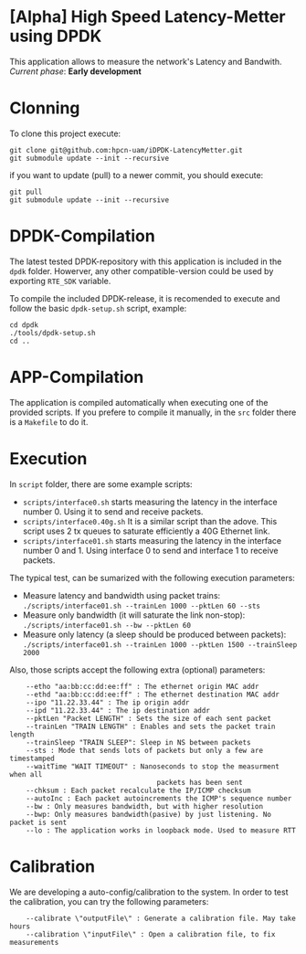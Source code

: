 [Alpha] High Speed Latency-Metter using DPDK 
=================

This application allows to measure the network's Latency and Bandwith.
*Current phase*: **Early development**

Clonning
=================
To clone this project execute:

````
git clone git@github.com:hpcn-uam/iDPDK-LatencyMetter.git
git submodule update --init --recursive
````

if you want to update (pull) to a newer commit, you should execute:

````
git pull
git submodule update --init --recursive
````

DPDK-Compilation
=================
The latest tested DPDK-repository with this application is included in the `dpdk` folder.
Howerver, any other compatible-version could be used by exporting `RTE_SDK` variable.

To compile the included DPDK-release, it is recomended to execute and follow the basic `dpdk-setup.sh` script, example:

````
cd dpdk
./tools/dpdk-setup.sh
cd ..
````

APP-Compilation
=================
The application is compiled automatically when executing one of the provided scripts.
If you prefere to compile it manually, in the `src` folder there is a `Makefile` to do it.

Execution
=================
In `script` folder, there are some example scripts:

- `scripts/interface0.sh` starts measuring the latency in the interface number 0. Using it to send and receive packets.
- `scripts/interface0.40g.sh` It is a similar script than the adove. This script uses 2 tx queues to saturate efficiently a 40G Ethernet link.
- `scripts/interface01.sh` starts measuring the latency in the interface number 0 and 1. Using interface 0 to send and interface 1 to receive packets.

The typical test, can be sumarized with the following execution parameters:

- Measure latency and bandwidth using packet trains: `./scripts/interface01.sh --trainLen 1000 --pktLen 60 --sts`
- Measure only bandwidth (it will saturate the link non-stop): `./scripts/interface01.sh --bw --pktLen 60`
- Measure only latency (a sleep should be produced between packets): `./scripts/interface01.sh --trainLen 1000 --pktLen 1500 --trainSleep 2000`

Also, those scripts accept the following extra (optional) parameters:

````
    --etho "aa:bb:cc:dd:ee:ff" : The ethernet origin MAC addr                
    --ethd "aa:bb:cc:dd:ee:ff" : The ethernet destination MAC addr           
    --ipo "11.22.33.44" : The ip origin addr                                 
    --ipd "11.22.33.44" : The ip destination addr                            
    --pktLen "Packet LENGTH" : Sets the size of each sent packet             
    --trainLen "TRAIN LENGTH" : Enables and sets the packet train length     
    --trainSleep "TRAIN SLEEP": Sleep in NS between packets                  
    --sts : Mode that sends lots of packets but only a few are timestamped     
    --waitTime "WAIT TIMEOUT" : Nanoseconds to stop the measurment when all  
                                    packets has been sent                      
    --chksum : Each packet recalculate the IP/ICMP checksum                    
    --autoInc : Each packet autoincrements the ICMP's sequence number          
    --bw : Only measures bandwidth, but with higher resolution                 
    --bwp: Only measures bandwidth(pasive) by just listening. No packet is sent
    --lo : The application works in loopback mode. Used to measure RTT        
````


Calibration
=================
We are developing a auto-config/calibration to the system.
In order to test the calibration, you can try the following parameters:

````
    --calibrate \"outputFile\" : Generate a calibration file. May take hours       
    --calibration \"inputFile\" : Open a calibration file, to fix measurements
````